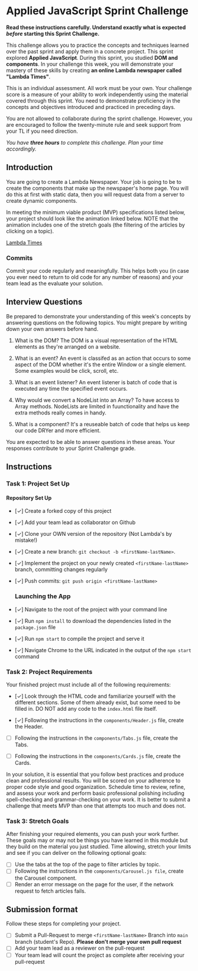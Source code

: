# Applied JavaScript Sprint Challenge

**Read these instructions carefully. Understand exactly what is expected _before_ starting this Sprint Challenge.**

This challenge allows you to practice the concepts and techniques learned over the past sprint and apply them in a concrete project. This sprint explored **Applied JavaScript**. During this sprint, you studied **DOM and components**. In your challenge this week, you will demonstrate your mastery of these skills by creating **an online Lambda newspaper called "Lambda Times"**.

This is an individual assessment. All work must be your own. Your challenge score is a measure of your ability to work independently using the material covered through this sprint. You need to demonstrate proficiency in the concepts and objectives introduced and practiced in preceding days.

You are not allowed to collaborate during the sprint challenge. However, you are encouraged to follow the twenty-minute rule and seek support from your TL if you need direction.

_You have **three hours** to complete this challenge. Plan your time accordingly._

## Introduction

You are going to create a Lambda Newspaper. Your job is going to be to create the components that make up the newspaper's home page. You will do this at first with static data, then you will request data from a server to create dynamic components.

In meeting the minimum viable product (MVP) specifications listed below, your project should look like the animation linked below. NOTE that the animation includes one of the stretch goals (the filtering of the articles by clicking on a topic).

[Lambda Times](https://tk-assets.lambdaschool.com/83869a99-62dc-4896-be79-f5ad1885631b_Sprint-Challenge.gif)

### Commits

Commit your code regularly and meaningfully. This helps both you (in case you ever need to return to old code for any number of reasons) and your team lead as the evaluate your solution.

## Interview Questions

Be prepared to demonstrate your understanding of this week's concepts by answering questions on the following topics. You might prepare by writing down your own answers before hand.

1. What is the DOM?
   The DOM is a visual representation of the HTML elements as they're arranged on a website.

2. What is an event?
   An event is classifed as an action that occurs to some aspect of the DOM whether it's the entire Window or a single element. Some examples would be click, scroll, etc.

3. What is an event listener?
   An event listener is batch of code that is executed any time the specified event occurs.

4. Why would we convert a NodeList into an Array?
   To have access to Array methods. NodeLists are limited in fuunctionality and have the extra methods really comes in handy.

5. What is a component?
   It's a reuseable batch of code that helps us keep our code DRYer and more efficient.

You are expected to be able to answer questions in these areas. Your responses contribute to your Sprint Challenge grade.

## Instructions

### Task 1: Project Set Up

#### Repository Set Up

- [✓] Create a forked copy of this project
- [✓] Add your team lead as collaborator on Github
- [✓] Clone your OWN version of the repository (Not Lambda's by mistake!)
- [✓] Create a new branch: `git checkout -b <firstName-lastName>`.
- [✓] Implement the project on your newly created `<firstName-lastName>` branch, committing changes regularly
- [✓] Push commits: `git push origin <firstName-lastName>`

  ### Launching the App

- [✓] Navigate to the root of the project with your command line
- [✓] Run `npm install` to download the dependencies listed in the `package.json` file
- [✓] Run `npm start` to compile the project and serve it
- [✓] Navigate Chrome to the URL indicated in the output of the `npm start` command

### Task 2: Project Requirements

Your finished project must include all of the following requirements:

- [✓] Look through the HTML code and familiarize yourself with the different sections. Some of them already exist, but some need to be filled in. DO NOT add any code to the `index.html` file itself.

- [✓] Following the instructions in the `components/Header.js` file, create the Header.

- [ ] Following the instructions in the `components/Tabs.js` file, create the Tabs.

- [ ] Following the instructions in the `components/Cards.js` file, create the Cards.

In your solution, it is essential that you follow best practices and produce clean and professional results. You will be scored on your adherence to proper code style and good organization. Schedule time to review, refine, and assess your work and perform basic professional polishing including spell-checking and grammar-checking on your work. It is better to submit a challenge that meets MVP than one that attempts too much and does not.

### Task 3: Stretch Goals

After finishing your required elements, you can push your work further. These goals may or may not be things you have learned in this module but they build on the material you just studied. Time allowing, stretch your limits and see if you can deliver on the following optional goals:

- [ ] Use the tabs at the top of the page to filter articles by topic.
- [ ] Following the instructions in the `components/Carousel.js file`, create the Carousel component.
- [ ] Render an error message on the page for the user, if the network request to fetch articles fails.

## Submission format

Follow these steps for completing your project.

- [ ] Submit a Pull-Request to merge `<firstName-lastName>` Branch into `main` branch (student's Repo). **Please don't merge your own pull request**
- [ ] Add your team lead as a reviewer on the pull-request
- [ ] Your team lead will count the project as complete after receiving your pull-request

